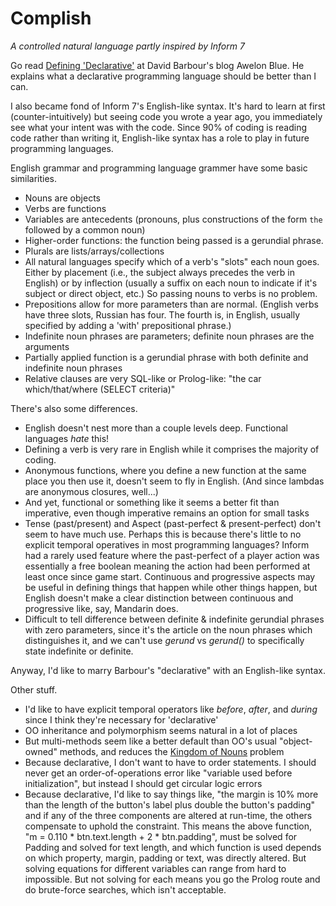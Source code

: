 # Complish
*A controlled natural language partly inspired by Inform 7*

Go read [Defining 'Declarative'](https://awelonblue.wordpress.com/2012/01/12/defining-declarative/) at David Barbour's blog Awelon Blue. He explains what a declarative programming language should be better than I can. 

I also became fond of Inform 7's English-like syntax.  It's hard to learn at first (counter-intuitively) but seeing code you wrote a year ago, you immediately see what your intent was with the code.  Since 90% of coding is reading code rather than writing it, English-like syntax has a role to play in future programming languages. 

English grammar and programming language grammer have some basic similarities. 

* Nouns are objects
* Verbs are functions
* Variables are antecedents (pronouns, plus constructions of the form `the` followed by a common noun)
* Higher-order functions: the function being passed is a gerundial phrase. 
* Plurals are lists/arrays/collections
* All natural languages specify which of a verb's "slots" each noun goes.  Either by placement (i.e., the subject always precedes the verb in English) or by inflection (usually a suffix on each noun to indicate if it's subject or direct object, etc.)  So passing nouns to verbs is no problem.
* Prepositions allow for more parameters than are normal. (English verbs have three slots, Russian has four. The fourth is, in English, usually specified by adding a 'with' prepositional phrase.)
* Indefinite noun phrases are parameters; definite noun phrases are the arguments
* Partially applied function is a gerundial phrase with both definite and indefinite noun phrases
* Relative clauses are very SQL-like or Prolog-like: "the car which/that/where (SELECT criteria)"

There's also some differences.

* English doesn't nest more than a couple levels deep. Functional languages *hate* this!
* Defining a verb is very rare in English while it comprises the majority of coding. 
* Anonymous functions, where you define a new function at the same place you then use it, doesn't seem to fly in English. (And since lambdas are anonymous closures, well...)
* And yet, functional or something like it seems a better fit than imperative, even though imperative remains an option for small tasks
* Tense (past/present) and Aspect (past-perfect & present-perfect) don't seem to have much use. Perhaps this is because there's little to no explicit temporal operatives in most programming languages?  Inform had a rarely used feature where the past-perfect of a player action was essentially a free boolean meaning the action had been performed at least once since game start. Continuous and progressive aspects may be useful in defining things that happen while other things happen, but English doesn't make a clear distinction between continuous and progressive like, say, Mandarin does. 
* Difficult to tell difference between definite & indefinite gerundial phrases with zero parameters, since it's the article on the noun phrases which distinguishes it, and we can't use *gerund* vs *gerund()* to specifically state indefinite or definite.

Anyway, I'd like to marry Barbour's "declarative" with an English-like syntax.  

Other stuff.

* I'd like to have explicit temporal operators like *before*, *after*, and *during* since I think they're necessary for 'declarative'
* OO inheritance and polymorphism seems natural in a lot of places
* But multi-methods seem like a better default than OO's usual "object-owned" methods, and reduces the [Kingdom of Nouns](https://steve-yegge.blogspot.com/2006/03/execution-in-kingdom-of-nouns.html) problem
* Because declarative, I don't want to have to order statements.  I should never get an order-of-operations error like "variable used before initialization", but instead I should get circular logic errors
* Because declarative, I'd like to say things like, "the margin is 10% more than the length of the button's label plus double the button's padding" and if any of the three components are altered at run-time, the others compensate to uphold the constraint. This means the above function, "m = 0.110 * btn.text.length + 2 * btn.padding", must be solved for Padding and solved for text length, and which function is used depends on which property, margin, padding or text, was directly altered.  But solving equations for different variables can range from hard to impossible.  But not solving for each means you go the Prolog route and do brute-force searches, which isn't acceptable. 


